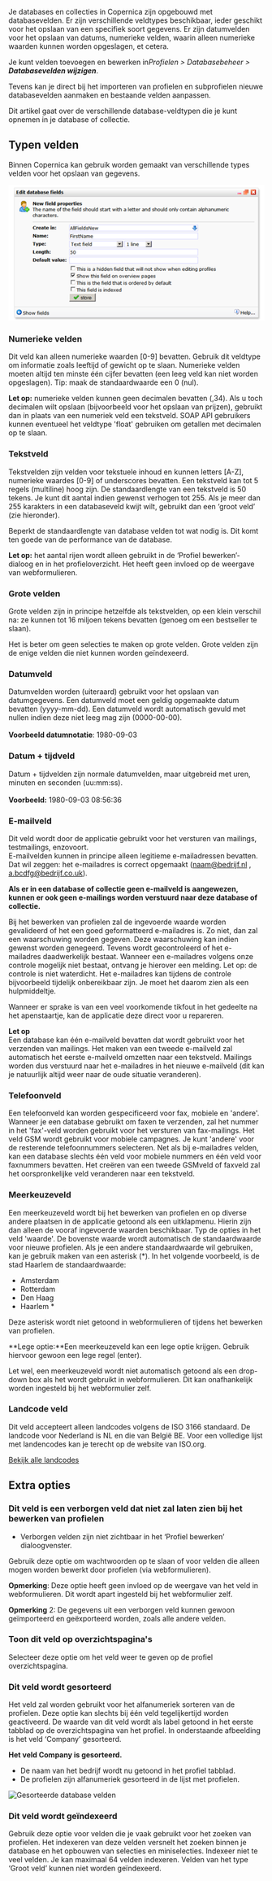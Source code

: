 Je databases en collecties in Copernica zijn opgebouwd met
databasevelden. Er zijn verschillende veldtypes beschikbaar, ieder
geschikt voor het opslaan van een specifiek soort gegevens. Er zijn
datumvelden voor het opslaan van datums, numerieke velden, waarin alleen
numerieke waarden kunnen worden opgeslagen, et cetera.

Je kunt velden toevoegen en bewerken in*Profielen \> Databasebeheer \>
**Databasevelden wijzigen***.

Tevens kan je direct bij het importeren van profielen en subprofielen
nieuwe databasevelden aanmaken en bestaande velden aanpassen.

Dit artikel gaat over de verschillende database-veldtypen die je kunt
opnemen in je database of collectie.

Typen velden
------------

Binnen Copernica kan gebruik worden gemaakt van verschillende types
velden voor het opslaan van gegevens.

![Typen velden](../images/edit_database_fields.png)

### **Numerieke velden**

Dit veld kan alleen numerieke waarden [0-9] bevatten. Gebruik dit
veldtype om informatie zoals leeftijd of gewicht op te slaan. Numerieke
velden moeten altijd ten minste één cijfer bevatten (een leeg veld kan
niet worden opgeslagen). Tip: maak de standaardwaarde een 0 (nul).

**Let op:** numerieke velden kunnen geen decimalen bevatten (,34). Als u
toch decimalen wilt opslaan (bijvoorbeeld voor het opslaan van prijzen),
gebruikt dan in plaats van een numeriek veld een tekstveld. SOAP API
gebruikers kunnen eventueel het veldtype 'float' gebruiken om getallen
met decimalen op te slaan.

### **Tekstveld**

Tekstvelden zijn velden voor tekstuele inhoud en kunnen letters [A-Z], numerieke waardes [0-9] of underscores bevatten. Een tekstveld kan
tot 5 regels (multiline) hoog zijn. De standaardlengte van een tekstveld
is 50 tekens. Je kunt dit aantal indien gewenst verhogen tot 255. Als je
meer dan 255 karakters in een databaseveld kwijt wilt, gebruikt dan een
‘groot veld’ (zie hieronder).

Beperkt de standaardlengte van database velden tot wat nodig is. Dit
komt ten goede van de performance van de database.

**Let op:** het aantal rijen wordt alleen gebruikt in de ‘Profiel
bewerken’-dialoog en in het profieloverzicht. Het heeft geen invloed op
de weergave van webformulieren.

### **Grote velden**

Grote velden zijn in principe hetzelfde als tekstvelden, op een klein
verschil na: ze kunnen tot 16 miljoen tekens bevatten (genoeg om een
bestseller te slaan).

Het is beter om geen selecties te maken op grote velden. Grote velden
zijn de enige velden die niet kunnen worden geïndexeerd.

### **Datumveld**

Datumvelden worden (uiteraard) gebruikt voor het opslaan van
datumgegevens. Een datumveld moet een geldig opgemaakte datum bevatten
(yyyy-mm-dd). Een datumveld wordt automatisch gevuld met nullen indien
deze niet leeg mag zijn (0000-00-00).\
 **\
 Voorbeeld datumnotatie**: 1980-09-03

### **Datum + tijdveld**

Datum + tijdvelden zijn normale datumvelden, maar uitgebreid met uren,
minuten en seconden (uu:mm:ss).\
 **\
 Voorbeeld:** 1980-09-03 08:56:36

### **E-mailveld**

Dit veld wordt door de applicatie gebruikt voor het versturen van
mailings, testmailings, enzovoort.\
 E-mailvelden kunnen in principe alleen legitieme e-mailadressen
bevatten. Dat wil zeggen: het e-mailadres is correct opgemaakt
([naam@bedrijf.nl](<mailto:naam@bedrijf.nl>) , a.bcdfg@bedrijf.co.uk).

**Als er in een database of collectie geen e-mailveld is aangewezen,
kunnen er ook geen e-mailings worden verstuurd naar deze database of
collectie.**

Bij het bewerken van profielen zal de ingevoerde waarde worden
gevalideerd of het een goed geformatteerd e-mailadres is. Zo niet, dan
zal een waarschuwing worden gegeven. Deze waarschuwing kan indien
gewenst worden genegeerd. Tevens wordt gecontroleerd of het e-mailadres
daadwerkelijk bestaat. Wanneer een e-mailadres volgens onze controle
mogelijk niet bestaat, ontvang je hierover een melding. Let op: de
controle is niet waterdicht. Het e-mailadres kan tijdens de controle
bijvoorbeeld tijdelijk onbereikbaar zijn. Je moet het daarom zien als
een hulpmiddeltje.

Wanneer er sprake is van een veel voorkomende tikfout in het gedeelte na
het apenstaartje, kan de applicatie deze direct voor u repareren.

**Let op**\
 Een database kan één e-mailveld bevatten dat wordt gebruikt voor het
verzenden van mailings. Het maken van een tweede e-mailveld zal
automatisch het eerste e-mailveld omzetten naar een tekstveld. Mailings
worden dus verstuurd naar het e-mailadres in het nieuwe e-mailveld (dit
kan je natuurlijk altijd weer naar de oude situatie veranderen).

### **Telefoonveld**

Een telefoonveld kan worden gespecificeerd voor fax, mobiele en
'andere'. Wanneer je een database gebruikt om faxen te verzenden, zal
het nummer in het 'fax'-veld worden gebruikt voor het versturen van
fax-mailings. Het veld GSM wordt gebruikt voor mobiele campagnes. Je
kunt 'andere' voor de resterende telefoonnummers selecteren. Net als bij
e-mailadres velden, kan een database slechts één veld voor mobiele
nummers en één veld voor faxnummers bevatten. Het creëren van een tweede
GSMveld of faxveld zal het oorspronkelijke veld veranderen naar een
tekstveld.

### **Meerkeuzeveld**

Een meerkeuzeveld wordt bij het bewerken van profielen en op diverse
andere plaatsen in de applicatie getoond als een uitklapmenu. Hierin
zijn dan alleen de vooraf ingevoerde waarden beschikbaar. Typ de opties
in het veld 'waarde'. De bovenste waarde wordt automatisch de
standaardwaarde voor nieuwe profielen. Als je een andere standaardwaarde
wil gebruiken, kan je gebruik maken van een asterisk (\*). In het
volgende voorbeeld, is de stad Haarlem de standaardwaarde:

-   Amsterdam
-   Rotterdam
-   Den Haag
-   Haarlem \*

Deze asterisk wordt niet getoond in webformulieren of tijdens het
bewerken van profielen.

**Lege optie:**Een meerkeuzeveld kan een lege optie krijgen. Gebruik
hiervoor gewoon een lege regel (enter).

Let wel, een meerkeuzeveld wordt niet automatisch getoond als een
drop-down box als het wordt gebruikt in webformulieren. Dit kan
onafhankelijk worden ingesteld bij het webformulier zelf.

### Landcode veld

Dit veld accepteert alleen landcodes volgens de ISO 3166 standaard. De
landcode voor Nederland is NL en die van België BE. Voor een volledige
lijst met landencodes kan je terecht op de website van ISO.org.

[Bekijk alle
landcodes](http://www.iso.org/iso/country_codes/iso_3166_code_lists/country_names_and_code_elements.htm)

**Extra opties**
----------------

### **Dit veld is een verborgen veld dat niet zal laten zien bij het bewerken van profielen**

-   Verborgen velden zijn niet zichtbaar in het ‘Profiel bewerken’
    dialoogvenster.

Gebruik deze optie om wachtwoorden op te slaan of voor velden die alleen
mogen worden bewerkt door profielen (via webformulieren).

**Opmerking**: Deze optie heeft geen invloed op de weergave van het veld
in webformulieren. Dit wordt apart ingesteld bij het webformulier zelf.

**Opmerking** 2: De gegevens uit een verborgen veld kunnen gewoon
geïmporteerd en geëxporteerd worden, zoals alle andere velden.

### **Toon dit veld op overzichtspagina's**

Selecteer deze optie om het veld weer te geven op de profiel
overzichtspagina.

### **Dit veld wordt gesorteerd**

Het veld zal worden gebruikt voor het alfanumeriek sorteren van de
profielen. Deze optie kan slechts bij één veld tegelijkertijd worden
geactiveerd. De waarde van dit veld wordt als label getoond in het
eerste tabblad op de overzichtspagina van het profiel. In onderstaande
afbeelding is het veld ‘Company’ gesorteerd.

**Het veld Company is gesorteerd.**

-   De naam van het bedrijf wordt nu getoond in het profiel tabblad.
-   De profielen zijn alfanumeriek gesorteerd in de lijst met profielen.

![Gesorteerde database
velden](../images/ordering_database_fields.png)

### **Dit veld wordt geïndexeerd**

Gebruik deze optie voor velden die je vaak gebruikt voor het zoeken van
profielen. Het indexeren van deze velden versnelt het zoeken binnen je
database en het opbouwen van selecties en miniselecties. Indexeer niet
te veel velden. Je kan maximaal 64 velden indexeren. Velden van het type
‘Groot veld’ kunnen niet worden geïndexeerd.
